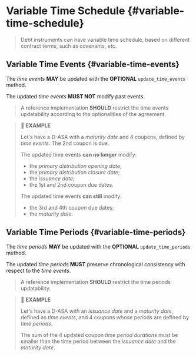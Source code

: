 # Variable Time Schedule {#variable-time-schedule}

> Debt instruments can have variable time schedule, based on different contract
> terms, such as covenants, etc.

## Variable Time Events {#variable-time-events}

The *time events* **MAY** be updated with the **OPTIONAL** `update_time_events`
method.

The updated *time events* **MUST NOT** modify past events.

> A reference implementation **SHOULD** restrict the time events updatability according
> to the optionalities of the agreement.

> 📎 **EXAMPLE**
>
> Let's have a D-ASA with a *maturity date* and 4 coupons, defined by *time events*.
> The 2nd coupon is due.
>
> The updated time events **can no longer** modify:
>
> - the *primary distribution opening date*;
> - the *primary distribution closure date*;
> - the *issuance date*;
> - the 1st and 2nd coupon due dates.
>
> The updated time events **can still** modify:
>
> - the 3rd and 4th coupon due dates;
> - the *maturity date*.

## Variable Time Periods {#variable-time-periods}

The *time periods* **MAY** be updated with the **OPTIONAL** `update_time_periods`
method.

The updated *time periods* **MUST** preserve chronological consistency with respect
to the *time events*.

> A reference implementation **SHOULD** restrict the time periods updatability.

> 📎 **EXAMPLE**
>
> Let's have a D-ASA with an *issuance date* and a *maturity date*, defined as *time
> events*, and 4 coupons whose periods are defined by *time periods*.
>
> The sum of the 4 updated coupon *time period durations* must be smaller than the
> time period between the *issuance date* and the *maturity date*.
